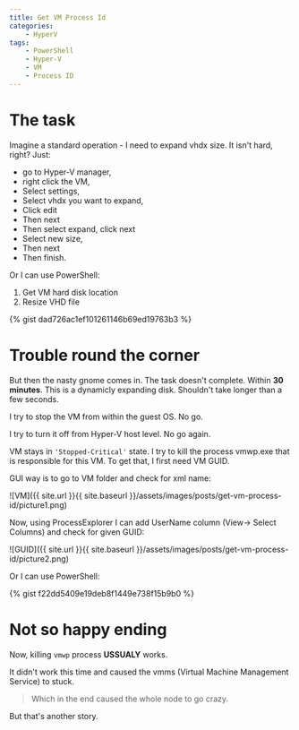 ```yaml
---
title: Get VM Process Id
categories:
    - HyperV
tags:
    - PowerShell
    - Hyper-V
    - VM
    - Process ID
---
```


# The task

Imagine a standard operation - I need to expand vhdx size. It isn't hard, right? Just:

- go to Hyper-V manager, 
- right click the VM,
- Select settings,
- Select vhdx you want to expand,
- Click edit
- Then next
- Then select expand, click next
- Select new size,
- Then next
- Then finish.

Or I can use PowerShell:

1. Get VM hard disk location
2. Resize VHD file

{% gist dad726ac1ef101261146b69ed19763b3 %}

# Trouble round the corner

But then the nasty gnome comes in. The task doesn't complete. Within **30 minutes**. This is a dynamicly expanding disk. Shouldn't take longer than a few seconds. 

I try to stop the VM from within the guest OS. No go. 

I try to turn it off from Hyper-V host level. No go again. 

VM stays in `'Stopped-Critical'` state. I try to kill the process vmwp.exe that is responsible for this VM. To get that, I first need VM GUID. 

GUI way is to go to VM folder and check for xml name:

![VM]({{ site.url }}{{ site.baseurl }}/assets/images/posts/get-vm-process-id/picture1.png)

Now, using ProcessExplorer I can add UserName column (View-> Select Columns) and check for given GUID:

![GUID]({{ site.url }}{{ site.baseurl }}/assets/images/posts/get-vm-process-id/picture2.png)

Or I can use PowerShell:

{% gist f22dd5409e19deb8f1449e738f15b9b0 %} 

# Not so happy ending

Now, killing `vmwp` process **USSUALY** works. 

It didn't work this time and caused the vmms (Virtual Machine Management Service) to stuck. 

> Which in the end caused the whole node to go crazy. 

But that's another story.

